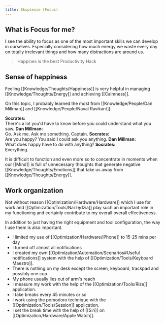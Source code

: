 ```yaml
---
title: Skupienie (Focus)
---
```


## What is Focus for me?
I see the ability to focus as one of the most important skills we can develop in ourselves. Especially considering how much energy we waste every day on totally irrelevant things and how many distractions are around us.

> Happines is the best Productivity Hack

## Sense of happiness
Feeling [[Knowledge/Thoughts/Happiness]] is very helpful in managing [[Knowledge/Thoughts/Energy]] and achieving [[Calmness]].

On this topic, I probably learned the most from [[Knowledge/People/Dan Millman]] and [[Knowledge/People/Naval Ravikant]].

> 
**Socrates:**  
There's a lot you'd have to know before you could understand what you saw.
**Dan Millman:**  
Go. Ask me. Ask me something. Captain.
**Socrates:**  
Are you happy? You said I could ask you anything.
**Dan Millman:**  
What does happy have to do with anything?
**Socrates:**  
Everything.
>

It is difficult to function and even more so to concentrate in moments when our [[Mind]] is full of unnecessary thoughts that generate negative [[Knowledge/Thoughts/Emotions]] that take us away from [[Knowledge/Thoughts/Energy]].

## Work organization
Not without reason [[Optimization/Hardware/Hardware]] which I use for work and [[Optimization/Tools/Narzędzia]] play such an important role in my functioning and certainly contribute to my overall overall effectiveness.

In addition to just having the right equipment and tool configuration, the way I use them is also important.
- I limited my use of [[Optimization/Hardware/iPhone]] to 15-25 mins per day
- I turned off almost all notifications
- I created my own [[Optimization/Automation/Scenarios#Useful notifications]] system with the help of [[Optimization/Tools/Keyboard Maestro]].
- There is nothing on my desk except the screen, keyboard, trackpad and possibly one cup.
- My phone usually lies out of arm's reach
- I measure my work with the help of the [[Optimization/Tools/Rize]] application.
- I take breaks every 45 minutes or so
- I work using the pomodoro technique with the [[Optimization/Tools/Session]] application.
- I set the break time with the help of [[Siri]] on [[Optimization/Hardware/Apple Watch]].


